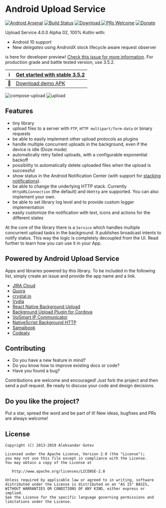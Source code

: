 Android Upload Service
======================

[![Android Arsenal](https://img.shields.io/badge/Android%20Arsenal-Android%20Upload%20Service-brightgreen.svg?style=flat)](http://android-arsenal.com/details/1/2161) [![Build Status](https://travis-ci.org/gotev/android-upload-service.svg?branch=master)](https://travis-ci.org/gotev/android-upload-service) [ ![Download](https://api.bintray.com/packages/gotev/maven/android-upload-service/images/download.svg) ](https://bintray.com/gotev/maven/android-upload-service/_latestVersion) [![PRs Welcome](https://img.shields.io/badge/PRs-welcome-brightgreen.svg?style=flat-square)](http://makeapullrequest.com) [![Donate](https://www.paypalobjects.com/en_US/i/btn/btn_donate_SM.gif)](https://www.paypal.com/cgi-bin/webscr?cmd=_donations&business=alexgotev%40gmail%2ecom&lc=US&item_name=Android%20Upload%20Service&item_number=AndroidUploadService&currency_code=EUR&bn=PP%2dDonationsBF%3abtn_donate_SM%2egif%3aNonHosted)

Upload Service 4.0.0 Alpha 02, 100% Kotlin with:
- Android 10 support
- New *delegates* using AndroidX stock lifecycle aware request observer

is here for developer preview! [Check this issue for more information](https://github.com/gotev/android-upload-service/issues/463). For production grade and battle tested version, use 3.5.2.

| :information_source: | [Get started with stable 3.5.2](https://github.com/gotev/android-upload-service/wiki/Setup) |
|--|--|
| :iphone: | [Download demo APK](https://github.com/gotev/android-upload-service/releases/download/3.5.0/uploadservice-demo-debug.apk)|

![compose-upload](https://user-images.githubusercontent.com/16792495/28752871-de82540e-7529-11e7-9037-de86b8f0ca27.gif)
![upload](https://user-images.githubusercontent.com/16792495/28752872-de9a8894-7529-11e7-823a-e51eda59f5b7.gif)

## Features
* tiny library
* upload files to a server with `FTP`, `HTTP multipart/form-data` or binary requests
* be able to easily implement other upload protocols as plugins
* handle multiple concurrent uploads in the background, even if the device is idle (Doze mode)
* automatically retry failed uploads, with a configurable exponential backoff
* possibility to automatically delete uploaded files when the upload is successful
* show status in the Android Notification Center (with support for [stacking notifications](http://developer.android.com/training/wearables/notifications/stacks.html)).
* be able to change the underlying HTTP stack. Currently `HttpURLConnection` (the default) and `OkHttp` are supported. You can also implement your own.
* be able to set library log level and to provide custom logger implementation
* easily customize the notification with text, icons and actions for the different states

At the core of the library there is a `Service` which handles multiple concurrent upload tasks in the background. It publishes broadcast intents to notify status. This way the logic is completely decoupled from the UI. Read further to learn how you can use it in your App.

## Powered by Android Upload Service <a name="powered"></a>
Apps and libraries powered by this library. To be included in the following list, simply create an issue and provide the app name and a link.

- [JIRA Cloud](https://play.google.com/store/apps/details?id=com.atlassian.android.jira.core)
- [Quora](https://play.google.com/store/apps/details?id=com.quora.android)
- [crystal.io](https://play.google.com/store/apps/details?id=net.igenius.crystal)
- [Vydia](https://play.google.com/store/apps/details?id=com.vydia.app)
- [React Native Background Upload](https://github.com/Vydia/react-native-background-upload)
- [Background Upload Plugin for Cordova](https://www.npmjs.com/package/cordova-plugin-background-upload)
- [VoiSmart IP Communicator](https://play.google.com/store/apps/details?id=com.voismart.softphone)
- [NativeScript Background HTTP](https://www.npmjs.com/package/nativescript-background-http)
- [Samajbook](https://play.google.com/store/apps/details?id=com.marothiatechs.samaj)
- [Codeaty](https://play.google.com/store/apps/details?id=com.saifraheem.BagoLearn)

## Contributing <a name="contribute"></a>
* Do you have a new feature in mind?
* Do you know how to improve existing docs or code?
* Have you found a bug?

Contributions are welcome and encouraged! Just fork the project and then send a pull request. Be ready to discuss your code and design decisions.

## Do you like the project? <a name="donate"></a>
Put a star, spread the word and be part of it! New ideas, bugfixes and PRs are always welcome!

## License <a name="license"></a>

    Copyright (C) 2013-2019 Aleksandar Gotev

    Licensed under the Apache License, Version 2.0 (the "License");
    you may not use this file except in compliance with the License.
    You may obtain a copy of the License at

       http://www.apache.org/licenses/LICENSE-2.0

    Unless required by applicable law or agreed to in writing, software
    distributed under the License is distributed on an "AS IS" BASIS,
    WITHOUT WARRANTIES OR CONDITIONS OF ANY KIND, either express or implied.
    See the License for the specific language governing permissions and
    limitations under the License.
